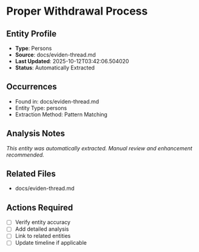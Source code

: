 # Proper Withdrawal Process

## Entity Profile
- **Type**: Persons
- **Source**: docs/eviden-thread.md
- **Last Updated**: 2025-10-12T03:42:06.504020
- **Status**: Automatically Extracted

## Occurrences
- Found in: docs/eviden-thread.md
- Entity Type: persons
- Extraction Method: Pattern Matching

## Analysis Notes
*This entity was automatically extracted. Manual review and enhancement recommended.*

## Related Files
- docs/eviden-thread.md

## Actions Required
- [ ] Verify entity accuracy
- [ ] Add detailed analysis
- [ ] Link to related entities
- [ ] Update timeline if applicable
